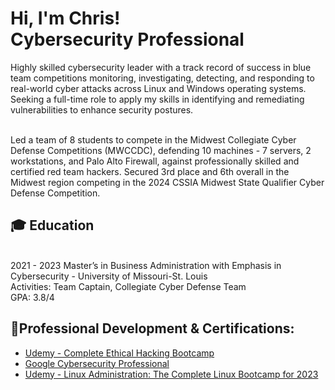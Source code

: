 <h1>Hi, I'm Chris! <br> Cybersecurity Professional</a> </h1>
Highly skilled cybersecurity leader with a track record of success in blue team competitions monitoring, investigating, detecting, and responding to real-world cyber attacks across Linux and Windows operating systems. Seeking a full-time role to apply my skills in identifying and remediating vulnerabilities to enhance security postures.

<br> Led a team of 8 students to compete in the Midwest Collegiate Cyber Defense Competitions (MWCCDC), defending 10 machines - 7 servers, 2 workstations, and Palo Alto Firewall, against professionally skilled and certified red team hackers. 
Secured 3rd place and 6th overall in the Midwest region competing in the 2024 CSSIA Midwest State Qualifier Cyber Defense Competition. 

<h2> 🎓 Education </h2> <br> 
2021 - 2023	Master’s in Business Administration with Emphasis in Cybersecurity - University of Missouri-St. Louis <br> Activities: Team Captain, Collegiate Cyber Defense Team <br> GPA: 3.8/4



 <h2>📄Professional Development & Certifications:</h2>
 
  - [Udemy - Complete Ethical Hacking Bootcamp](https://www.udemy.com/certificate/UC-decee760-279e-44f8-ae91-6fe20473a3e6/)
  - [Google Cybersecurity Professional](https://coursera.org/share/3cf93cc18aaeb7ed555e402d93da7709)
  - [Udemy - Linux Administration: The Complete Linux Bootcamp for 2023](https://www.udemy.com/certificate/UC-2c22cee7-5bd7-4dc1-b9dc-26e1eb7b5aed/)

<!--

Here are some ideas to get you started:

- 🔭 I’m currently working on ...
- 🌱 I’m currently learning ...
- 👯 I’m looking to collaborate on ...
- 🤔 I’m looking for help with ...
- 💬 Ask me about ...
- 📫 How to reach me: ...
- 😄 Pronouns: ...
- ⚡ Fun fact: ...
-->
